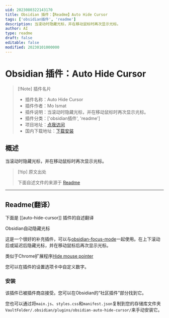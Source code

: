 ```yaml
---
uid: 2023080322143170
title: Obsidian 插件：【Readme】Auto Hide Cursor
tags: ['obsidian插件', 'readme']
description: 当滚动时隐藏光标，并在移动鼠标时再次显示光标。
author: AI
type: readme
draft: false
editable: false
modified: 20230101000000
---
```


# Obsidian 插件：Auto Hide Cursor

> [!Note] 插件名片
> - 插件名称：Auto Hide Cursor
> - 插件作者：Mo Ismat
> - 插件说明：当滚动时隐藏光标，并在移动鼠标时再次显示光标。
> - 插件分类：['obsidian插件', 'readme']
> - 项目地址：[点我访问](https://github.com/moismat/obsidian-auto-hide-cursor)
> - 国内下载地址：[下载安装](https://pkmer.cn/products/plugin/pluginMarket/?auto-hide-cursor)

## 概述

当滚动时隐藏光标，并在移动鼠标时再次显示光标。



> [!tip] 原文出处
> 
>下面自述文件的来源于 [Readme](https://ghproxy.net/https://raw.githubusercontent.com/jmxo/obsidian-auto-hide-cursor/main/README.md)
> 

---

## Readme(翻译）

下面是 [[auto-hide-cursor]] 插件的自述翻译


Obsidian自动隐藏光标

这是一个很好的补充插件，可以与[obsidian-focus-mode](https://github.com/ryanpcmcquen/obsidian-focus-mode)一起使用。在上下滚动后或延迟后隐藏光标，并在移动鼠标后再次显示光标。

类似于Chrome扩展程序[Hide mouse pointer](https://chrome.google.com/webstore/detail/hide-mouse-pointer/lbbedlldjinglbnfghakndfbagkolfdf)

您可以在插件的设置选项卡中自定义数字。

### 安装

该插件已被插件商店接受。您可以在Obsidian的“社区插件”部分找到它。

您也可以通过将`main.js`、`styles.css`和`manifest.json`复制到您的存储库文件夹`VaultFolder/.obsidian/plugins/obsidian-auto-hide-cursor/`来手动安装它。



